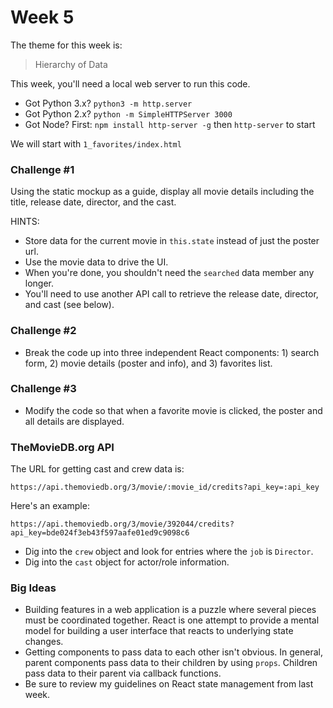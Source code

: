 # Week 5

The theme for this week is:

> Hierarchy of Data

This week, you'll need a local web server to run this code.

* Got Python 3.x? `python3 -m http.server`
* Got Python 2.x? `python -m SimpleHTTPServer 3000`
* Got Node? First: `npm install http-server -g` then `http-server` to start

We will start with `1_favorites/index.html`

### Challenge #1

Using the static mockup as a guide, display all movie details
including the title, release date, director, and the cast.

HINTS:

* Store data for the current movie in `this.state` instead of just the poster url.  
* Use the movie data to drive the UI.  
* When you're done, you shouldn't need the `searched` data member any longer.
* You'll need to use another API call to retrieve the release date, director, and cast (see below).

### Challenge #2

* Break the code up into three independent React components: 1) search form, 2) movie details (poster and info), and 3) favorites list.

### Challenge #3

* Modify the code so that when a favorite movie is clicked, the poster and all details are displayed.


### TheMovieDB.org API

The URL for getting cast and crew data is:

`https://api.themoviedb.org/3/movie/:movie_id/credits?api_key=:api_key`

Here's an example:

`https://api.themoviedb.org/3/movie/392044/credits?api_key=bde024f3eb43f597aafe01ed9c9098c6`

* Dig into the `crew` object and look for entries where the `job` is `Director`.
* Dig into the `cast` object for actor/role information.


### Big Ideas

* Building features in a web application is a puzzle where several pieces
must be coordinated together.  React is one attempt to provide a mental model
for building a user interface that reacts to underlying state changes.
* Getting components to pass data to each other isn't obvious.  In general, parent components pass data to their children
by using `props`.  Children pass data to their parent via callback functions.
* Be sure to review my guidelines on React state management from last week.
